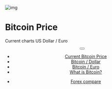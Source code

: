 <div class="jumbotron" markdown="1">

![img]({{img-url}}bitcoin.png)

# Bitcoin Price 

Current charts US Dollar / Euro

</div>
<header class="navbar navbar-static-top navbar-inverse navbar-sticky" id="top" role="banner">
  <div class="container">
    <div class="navbar-header">
      <button class="navbar-toggle collapsed" type="button" data-toggle="collapse" data-target=".navbar-collapse">
        <span class="icon-bar"></span>
        <span class="icon-bar"></span>
        <span class="icon-bar"></span>
      </button>
    </div>
    <nav class="navbar-collapse collapse" role="navigation" style="height: 1px;" id="scrollpsy">
      <ul class="nav navbar-nav">
        <li class="active">
          <a href="#top">Current Bitcoin Price</a>
        </li>
        <li>
          <a href="#section-1">Bitcoin / Dollar</a>
        </li>
        <li>
          <a href="#section-2">Bitcoin / Euro</a>
        </li>
        <li>
          <a href="#section-3">What is Bitcoin?</a>
        </li>
      </ul>
      <ul class="nav navbar-nav navbar-right">
        <li>
          <a href="{{url}}">Forex <i class="fa fa-bar-chart-o"></i> compare</a>
        </li>
      </ul>
    </nav>
  </div>
</header>